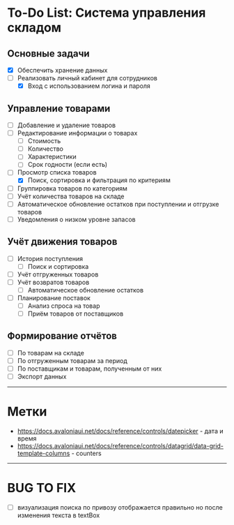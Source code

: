 ﻿# To-Do List: Система управления складом

## Основные задачи
- [x] Обеспечить хранение данных
- [ ] Реализовать личный кабинет для сотрудников
    - [x] Вход с использованием логина и пароля

## Управление товарами
- [ ] Добавление и удаление товаров
- [ ] Редактирование информации о товарах
    - [ ] Стоимость
    - [ ] Количество
    - [ ] Характеристики
    - [ ] Срок годности (если есть)
- [ ] Просмотр списка товаров
    - [x] Поиск, сортировка и фильтрация по критериям
- [ ] Группировка товаров по категориям
- [ ] Учёт количества товаров на складе
- [ ] Автоматическое обновление остатков при поступлении и отгрузке товаров
- [ ] Уведомления о низком уровне запасов

## Учёт движения товаров
- [ ] История поступления
    - [ ] Поиск и сортировка
- [ ] Учёт отгруженных товаров
- [ ] Учёт возвратов товаров
    - [ ] Автоматическое обновление остатков
- [ ] Планирование поставок
    - [ ] Анализ спроса на товар
    - [ ] Приём товаров от поставщиков

## Формирование отчётов
- [ ] По товарам на складе
- [ ] По отгруженным товарам за период
- [ ] По поставщикам и товарам, полученным от них
- [ ] Экспорт данных

---

# Метки

- https://docs.avaloniaui.net/docs/reference/controls/datepicker - дата и время
- https://docs.avaloniaui.net/docs/reference/controls/datagrid/data-grid-template-columns - counters

---

# BUG TO FIX

- [ ] визуализация поиска по привозу отображается правильно но после изменения текста в textBox